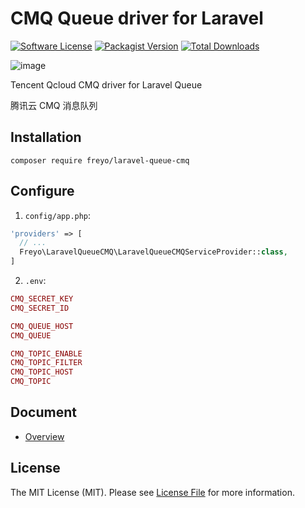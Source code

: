 # CMQ Queue driver for Laravel

[![Software License](https://img.shields.io/badge/license-MIT-brightgreen.svg?style=flat-square)](LICENSE)
[![Packagist Version](https://img.shields.io/packagist/v/freyo/laravel-queue-cmq.svg?style=flat-square)](https://packagist.org/packages/freyo/laravel-queue-cmq)
[![Total Downloads](https://img.shields.io/packagist/dt/freyo/laravel-queue-cmq.svg?style=flat-square)](https://packagist.org/packages/freyo/laravel-queue-cmq)

![image](https://mc.qcloudimg.com/static/img/11e7440091583c474862d471936efe64/MQ-16.svg)

Tencent Qcloud CMQ driver for Laravel Queue

腾讯云 CMQ 消息队列

## Installation

  ```shell
  composer require freyo/laravel-queue-cmq
  ```

## Configure

1. `config/app.php`:

  ```php
  'providers' => [
    // ...
    Freyo\LaravelQueueCMQ\LaravelQueueCMQServiceProvider::class,
  ]
  ```
  
2. `.env`:

  ```php
  CMQ_SECRET_KEY
  CMQ_SECRET_ID
  
  CMQ_QUEUE_HOST
  CMQ_QUEUE
  
  CMQ_TOPIC_ENABLE
  CMQ_TOPIC_FILTER
  CMQ_TOPIC_HOST
  CMQ_TOPIC
  ```
  
## Document

- [Overview](https://cloud.tencent.com/document/product/406?lang=en)

## License

The MIT License (MIT). Please see [License File](LICENSE) for more information.
